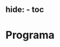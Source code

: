 hide:
    - toc
---
# Programa 

<!--- **Atención**: versión 2c2023, tomarlo como referencia general.

<iframe src="https://drive.google.com/file/d/18W-ygvhvMfjN0yt9SQ9ld0-kzDtFGcJy/preview" width="640" height="480" allow="autoplay"></iframe>

-->
